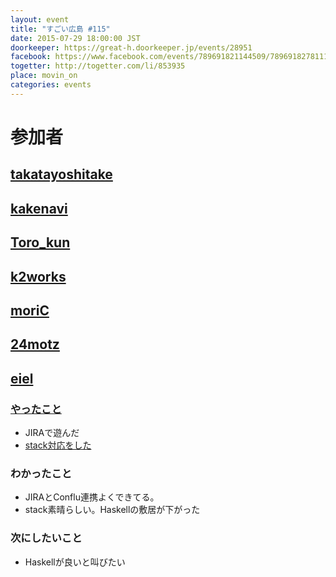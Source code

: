 ```yaml
---
layout: event
title: "すごい広島 #115"
date: 2015-07-29 18:00:00 JST
doorkeeper: https://great-h.doorkeeper.jp/events/28951
facebook: https://www.facebook.com/events/789691821144509/789691827811175/
togetter: http://togetter.com/li/853935
place: movin_on
categories: events
---
```


# 参加者


## [takatayoshitake](http://twitter.com/takatayoshitake)


## [kakenavi](https://github.com/kakenavi)


## [Toro_kun](https://twitter.com/Toro_kun)


## [k2works](https://github.com/k2works)


## [moriC](https://github.com/moriC)


## [24motz](http://twitter.com/24motz)


## [eiel](http://eiel.info/)

### [やったこと](https://github.com/great-h/great-h.github.io/issues/1673)

* JIRAで遊んだ
* [stack対応をした](https://github.com/great-h/auto_participant/commit/cbcd8c2b1ada11b26a439d2a565c253c5b556c58)

### わかったこと

* JIRAとConflu連携よくできてる。
* stack素晴らしい。Haskellの敷居が下がった

### 次にしたいこと

* Haskellが良いと叫びたい
